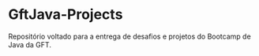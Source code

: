 # GftJava-Projects
Repositório voltado para a entrega de desafios e projetos do Bootcamp de Java da GFT.
